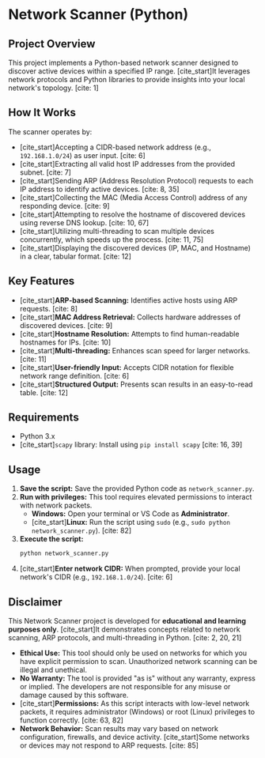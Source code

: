 # Network Scanner (Python)

## Project Overview

This project implements a Python-based network scanner designed to discover active devices within a specified IP range. [cite_start]It leverages network protocols and Python libraries to provide insights into your local network's topology. [cite: 1]

## How It Works

The scanner operates by:
* [cite_start]Accepting a CIDR-based network address (e.g., `192.168.1.0/24`) as user input. [cite: 6]
* [cite_start]Extracting all valid host IP addresses from the provided subnet. [cite: 7]
* [cite_start]Sending ARP (Address Resolution Protocol) requests to each IP address to identify active devices. [cite: 8, 35]
* [cite_start]Collecting the MAC (Media Access Control) address of any responding device. [cite: 9]
* [cite_start]Attempting to resolve the hostname of discovered devices using reverse DNS lookup. [cite: 10, 67]
* [cite_start]Utilizing multi-threading to scan multiple devices concurrently, which speeds up the process. [cite: 11, 75]
* [cite_start]Displaying the discovered devices (IP, MAC, and Hostname) in a clear, tabular format. [cite: 12]

## Key Features

* [cite_start]**ARP-based Scanning:** Identifies active hosts using ARP requests. [cite: 8]
* [cite_start]**MAC Address Retrieval:** Collects hardware addresses of discovered devices. [cite: 9]
* [cite_start]**Hostname Resolution:** Attempts to find human-readable hostnames for IPs. [cite: 10]
* [cite_start]**Multi-threading:** Enhances scan speed for larger networks. [cite: 11]
* [cite_start]**User-friendly Input:** Accepts CIDR notation for flexible network range definition. [cite: 6]
* [cite_start]**Structured Output:** Presents scan results in an easy-to-read table. [cite: 12]

## Requirements

* Python 3.x
* [cite_start]`scapy` library: Install using `pip install scapy` [cite: 16, 39]

## Usage

1.  **Save the script:** Save the provided Python code as `network_scanner.py`.
2.  **Run with privileges:** This tool requires elevated permissions to interact with network packets.
    * **Windows:** Open your terminal or VS Code as **Administrator**.
    * [cite_start]**Linux:** Run the script using `sudo` (e.g., `sudo python network_scanner.py`). [cite: 82]
3.  **Execute the script:**
    ```bash
    python network_scanner.py
    ```
4.  [cite_start]**Enter network CIDR:** When prompted, provide your local network's CIDR (e.g., `192.168.1.0/24`). [cite: 6]

## Disclaimer

This Network Scanner project is developed for **educational and learning purposes only**. [cite_start]It demonstrates concepts related to network scanning, ARP protocols, and multi-threading in Python. [cite: 2, 20, 21]

* **Ethical Use:** This tool should only be used on networks for which you have explicit permission to scan. Unauthorized network scanning can be illegal and unethical.
* **No Warranty:** The tool is provided "as is" without any warranty, express or implied. The developers are not responsible for any misuse or damage caused by this software.
* [cite_start]**Permissions:** As this script interacts with low-level network packets, it requires administrator (Windows) or root (Linux) privileges to function correctly. [cite: 63, 82]
* **Network Behavior:** Scan results may vary based on network configuration, firewalls, and device activity. [cite_start]Some networks or devices may not respond to ARP requests. [cite: 85]
